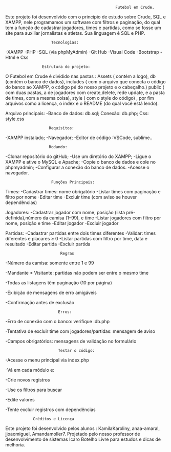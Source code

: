                                                     Futebol em Crude.

Este projeto foi desenvolvido com o princípio de estudo sobre Crude, SQL e XAMPP, nele programamos um  software com filtros e paginação, do qual tem a função de cadastrar  jogadores, times e partidas, como se fosse um site para auxiliar jornalistas e atletas. Sua linguagem é SQL e PHP.


                        Tecnologias:
-XAMPP
-PHP
-SQL (via phpMyAdmin)
-Git Hub
-Visual Code
-Bootstrap
-Html e Css

                    Estrutura do projeto:

 O Futebol em Crude é dividido nas pastas : Assets ( contém a logo), db (contém o banco de dados), includes ( com  o arquivo que conecta o código do banco ao XAMPP, o código pé do nosso projeto e o cabeçalho.) public ( com duas pastas, a de jogadores com create,delete, rede update, e a pasta de times, com a mesma coisa), style ( com o style do código) , por fim arquivos como a licença, o index e o README (do qual você está lendo).

Arquivo principais:
-Banco de dados: db.sql;
Conexão: db.php;
Css: style.css


                       Requisitos:
-XAMPP instalado;
-Navegador;
-Editor de código :VSCode, sublime..


                       Rodando:
-Clonar repositório do gitHub;
-Use um diretório do XAMPP;
-Ligue o  XAMPP  e ative o MySQL e Apache;
-Copie o banco de dados e cole no phpmyadmin;
-Configurar a conexão do banco de dados.
-Acesse o navegador.




                        Funções Principais:

Times:
-Cadastrar times: nome obrigatório
-Listar times com paginação e filtro por nome
-Editar time
-Excluir time (com aviso se houver dependências)



Jogadores:
-Cadastrar jogador com nome, posição (lista pré-definida),número da camisa (1–99), e time
-Listar jogadores com filtro por nome, posição e time
-Editar jogador
-Excluir jogador



Partidas:
-Cadastrar partidas entre dois times diferentes
-Validar: times diferentes e placares ≥ 0
-Listar partidas com filtro por time, data e resultado
-Editar partida
-Excluir partida



                            Regras

-Número da camisa: somente entre 1 e 99


-Mandante ≠ Visitante: partidas não podem ser entre o mesmo time


-Todas as listagens têm paginação (10 por página)


-Exibição de mensagens de erro amigáveis


-Confirmação antes de exclusão


                           Erros:

-Erro de conexão com o banco: verifique :db.php


-Tentativa de excluir time com jogadores/partidas: mensagem de aviso


-Campos obrigatórios: mensagens de validação no formulário



                           Testar o código:


-Acesse o menu principal via index.php


-Vá em cada módulo e:


-Crie novos registros


-Use os filtros para buscar


-Edite valores


-Tente excluir registros com dependências




                Créditos e Licença

Este projeto foi desenvolvido pelos alunos : KamilaKaroliny, anaa-amaral, jjoaomiguel, Amandamoller7.
Projetado pelo nosso professor de desenvolvimento de sistemas Ícaro Botelho
Livre para estudos e dicas de melhoria.

